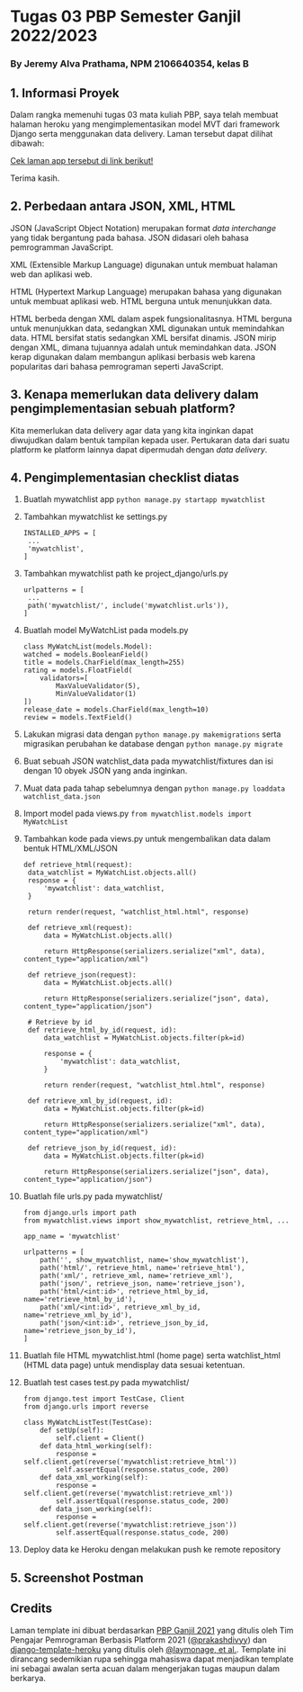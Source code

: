 # Tugas 03 PBP Semester Ganjil 2022/2023
### By Jeremy Alva Prathama, NPM 2106640354, kelas B


## 1. Informasi Proyek
Dalam rangka memenuhi tugas 03 mata kuliah PBP, saya telah membuat halaman heroku yang mengimplementasikan model MVT dari framework Django serta menggunakan data delivery. Laman tersebut dapat dilihat dibawah:  

[Cek laman app tersebut di link berikut!](https://pbp-assignment-02.herokuapp.com/)

Terima kasih.


## 2. Perbedaan antara JSON, XML, HTML
JSON (JavaScript Object Notation) merupakan format *data interchange* yang tidak bergantung pada bahasa. JSON didasari oleh bahasa pemrogramman JavaScript. 

XML (Extensible Markup Language) digunakan untuk membuat halaman web dan aplikasi web.

HTML (Hypertext Markup Language) merupakan bahasa yang digunakan untuk membuat aplikasi web. HTML berguna untuk menunjukkan data. 

HTML berbeda dengan XML dalam aspek fungsionalitasnya. HTML berguna untuk menunjukkan data, sedangkan XML digunakan untuk memindahkan data. HTML bersifat statis sedangkan XML bersifat dinamis. JSON mirip dengan XML, dimana tujuannya adalah untuk memindahkan data. JSON kerap digunakan dalam membangun aplikasi berbasis web karena popularitas dari bahasa pemrograman seperti JavaScript.


## 3. Kenapa memerlukan data delivery dalam pengimplementasian sebuah platform?
Kita memerlukan data delivery agar data yang kita inginkan dapat diwujudkan dalam bentuk tampilan kepada user. Pertukaran data dari suatu platform ke platform lainnya dapat dipermudah dengan *data delivery*.


## 4. Pengimplementasian checklist diatas
1. Buatlah mywatchlist app
   ```python manage.py startapp mywatchlist```
2. Tambahkan mywatchlist ke settings.py
   ```
   INSTALLED_APPS = [
    ...
    'mywatchlist',
   ]
   ```
3. Tambahkan mywatchlist path ke project_django/urls.py
   ```
   urlpatterns = [
    ...
    path('mywatchlist/', include('mywatchlist.urls')),
   ]
   ```
4. Buatlah model MyWatchList pada models.py
    ```
    class MyWatchList(models.Model):
    watched = models.BooleanField()
    title = models.CharField(max_length=255)
    rating = models.FloatField(
        validators=[
            MaxValueValidator(5),
            MinValueValidator(1)
    ])
    release_date = models.CharField(max_length=10)
    review = models.TextField()
    ```
5. Lakukan migrasi data dengan ```python manage.py makemigrations``` serta migrasikan perubahan ke database dengan ```python manage.py migrate```
6. Buat sebuah JSON watchlist_data pada mywatchlist/fixtures dan isi dengan 10 obyek JSON yang anda inginkan.
7. Muat data pada tahap sebelumnya dengan ```python manage.py loaddata watchlist_data.json```
8. Import model pada views.py ```from mywatchlist.models import MyWatchList```
9. Tambahkan kode pada views.py untuk mengembalikan data dalam bentuk HTML/XML/JSON
   ```
   def retrieve_html(request):
    data_watchlist = MyWatchList.objects.all()
    response = {
        'mywatchlist': data_watchlist,
    }

    return render(request, "watchlist_html.html", response)

    def retrieve_xml(request):
        data = MyWatchList.objects.all()

        return HttpResponse(serializers.serialize("xml", data), content_type="application/xml")

    def retrieve_json(request):
        data = MyWatchList.objects.all()

        return HttpResponse(serializers.serialize("json", data), content_type="application/json")

    # Retrieve by id
    def retrieve_html_by_id(request, id):
        data_watchlist = MyWatchList.objects.filter(pk=id)

        response = {
            'mywatchlist': data_watchlist,
        }

        return render(request, "watchlist_html.html", response)

    def retrieve_xml_by_id(request, id):
        data = MyWatchList.objects.filter(pk=id)

        return HttpResponse(serializers.serialize("xml", data), content_type="application/xml")

    def retrieve_json_by_id(request, id):
        data = MyWatchList.objects.filter(pk=id)

        return HttpResponse(serializers.serialize("json", data), content_type="application/json")
    ```
   
10. Buatlah file urls.py pada mywatchlist/
    ```
    from django.urls import path
    from mywatchlist.views import show_mywatchlist, retrieve_html, ...

    app_name = 'mywatchlist'

    urlpatterns = [
        path('', show_mywatchlist, name='show_mywatchlist'),
        path('html/', retrieve_html, name='retrieve_html'),
        path('xml/', retrieve_xml, name='retrieve_xml'),
        path('json/', retrieve_json, name='retrieve_json'),
        path('html/<int:id>', retrieve_html_by_id, name='retrieve_html_by_id'),
        path('xml/<int:id>', retrieve_xml_by_id, name='retrieve_xml_by_id'),
        path('json/<int:id>', retrieve_json_by_id, name='retrieve_json_by_id'),
    ]
    ```
11. Buatlah file HTML mywatchlist.html (home page) serta watchlist_html (HTML data page) untuk mendisplay data sesuai ketentuan.
12. Buatlah test cases test.py pada mywatchlist/
    ```
    from django.test import TestCase, Client
    from django.urls import reverse

    class MyWatchListTest(TestCase):
        def setUp(self):
            self.client = Client()
        def data_html_working(self):
            response = self.client.get(reverse('mywatchlist:retrieve_html'))
            self.assertEqual(response.status_code, 200)
        def data_xml_working(self):
            response = self.client.get(reverse('mywatchlist:retrieve_xml'))
            self.assertEqual(response.status_code, 200)
        def data_json_working(self):
            response = self.client.get(reverse('mywatchlist:retrieve_json'))
            self.assertEqual(response.status_code, 200)
    ```
13. Deploy data ke Heroku dengan melakukan push ke remote repository


## 5. Screenshot Postman


## Credits

Laman template ini dibuat berdasarkan [PBP Ganjil 2021](https://gitlab.com/PBP-2021/pbp-lab) yang ditulis oleh Tim Pengajar Pemrograman Berbasis Platform 2021 ([@prakashdivyy](https://gitlab.com/prakashdivyy)) dan [django-template-heroku](https://github.com/laymonage/django-template-heroku) yang ditulis oleh [@laymonage, et al.](https://github.com/laymonage). Template ini dirancang sedemikian rupa sehingga mahasiswa dapat menjadikan template ini sebagai awalan serta acuan dalam mengerjakan tugas maupun dalam berkarya.